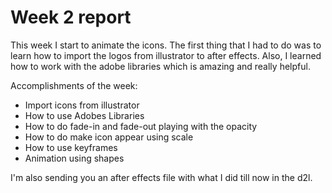 # Week 2 report

This week I start to animate the icons. The first thing that I had to do was to learn how to import the logos from illustrator to after effects. Also, I learned how to work with the adobe libraries which is amazing and really helpful.

Accomplishments of the week:
* Import icons from illustrator
* How to use Adobes Libraries
* How to do fade-in and fade-out playing with the opacity
* How to do make icon appear using scale
* How to use keyframes
* Animation using shapes

I'm also sending you an after effects file with what I did till now in the d2l.
